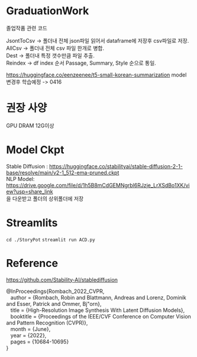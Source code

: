 # GraduationWork
졸업작품 관련 코드


JsontToCsv -> 폴더내 전체 json파일 읽어서 dataframe에 저장후 csv파일로 저장. <br>
AllCsv -> 폴더내 전체 csv 파일 한개로 병합. <br>
Dest -> 폴더내 특정 갯수만큼 파일 추출. <br>
Reindex -> df index 순서 Passage, Summary, Style 순으로 통일. <br>


https://huggingface.co/eenzeenee/t5-small-korean-summarization model 변경후 학습예정 -> 0416

# 권장 사양
GPU DRAM 12G이상

# Model Ckpt
Stable Diffusion : https://huggingface.co/stabilityai/stable-diffusion-2-1-base/resolve/main/v2-1_512-ema-pruned.ckpt <br>
NLP Model: https://drive.google.com/file/d/1h5B8mCdGEMNgrbl6RJzje_LrXSdBo1XK/view?usp=share_link <br>
을 다운받고 폴더의 상위폴더에 저장

# Streamlits

```cd ./StoryPot```
```streamlit run ACD.py```

# Reference

https://github.com/Stability-AI/stablediffusion

@InProceedings{Rombach_2022_CVPR,<br>
&nbsp;&nbsp;    author    = {Rombach, Robin and Blattmann, Andreas and Lorenz, Dominik and Esser, Patrick and Ommer, Bj\"orn},<br>
&nbsp;&nbsp;    title     = {High-Resolution Image Synthesis With Latent Diffusion Models},<br>
&nbsp;&nbsp;    booktitle = {Proceedings of the IEEE/CVF Conference on Computer Vision and Pattern Recognition (CVPR)},<br>
&nbsp;&nbsp;    month     = {June},<br>
&nbsp;&nbsp;    year      = {2022},<br>
&nbsp;&nbsp;    pages     = {10684-10695}<br>
}<br>


